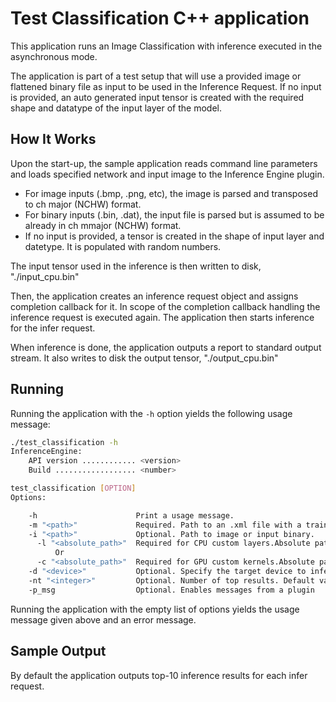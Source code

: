 # Test Classification C++ application

This application runs an Image Classification with inference executed in the asynchronous mode.

The application is part of a test setup that will use a provided image or flattened binary file as input to be used in the Inference Request.
If no input is provided, an auto generated input tensor is created with the required shape and datatype of the input layer of the model.

## How It Works

Upon the start-up, the sample application reads command line parameters and loads specified network and input image to the Inference Engine plugin.

- For image inputs (.bmp, .png, etc), the image is parsed and transposed to ch major (NCHW) format.
- For binary inputs (.bin, .dat), the input file is parsed but is assumed to be already in ch mmajor (NCHW) format.
- If no input is provided, a tensor is created in the shape of input layer and datetype. It is populated with random numbers.

The input tensor used in the inference is then written to disk, "./input_cpu.bin"

Then, the application creates an inference request object and assigns completion callback for it. In scope of the completion callback
handling the inference request is executed again. The application then starts inference for the infer request.

When inference is done, the application outputs a report to standard output stream. It also writes to disk the output tensor, "./output_cpu.bin"

## Running

Running the application with the `-h` option yields the following usage message:
```sh
./test_classification -h
InferenceEngine:
    API version ............ <version>
    Build .................. <number>

test_classification [OPTION]
Options:

    -h                      Print a usage message.
    -m "<path>"             Required. Path to an .xml file with a trained model.
    -i "<path>"             Optional. Path to image or input binary.
      -l "<absolute_path>"  Required for CPU custom layers.Absolute path to a shared library with the kernels implementation
          Or
      -c "<absolute_path>"  Required for GPU custom kernels.Absolute path to the .xml file with kernels description
    -d "<device>"           Optional. Specify the target device to infer on (the list of available devices is shown below). Default value is CPU. Sample will look for a suitable plugin for device specified.
    -nt "<integer>"         Optional. Number of top results. Default value is 10.
    -p_msg                  Optional. Enables messages from a plugin

```

Running the application with the empty list of options yields the usage message given above and an error message.

## Sample Output

By default the application outputs top-10 inference results for each infer request.

